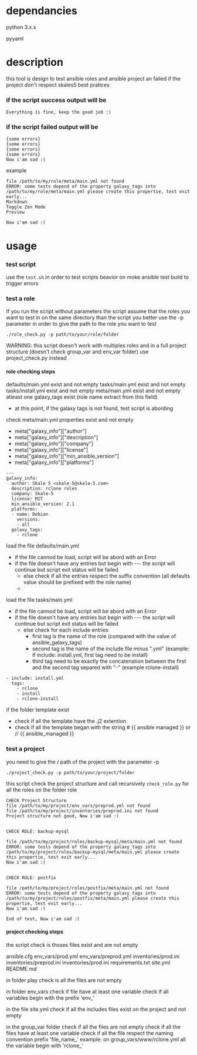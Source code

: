 # dependancies

python 3.x.x

pyyaml

# description 
this tool is design to test ansible roles and ansible project an failed if the project don't respect skales5 best pratices
### if the script success output will be
```
Everything is fine, keep the good job :)
```
### if the script failed output will be
```
{some errors}
{some errors}
{some errors}
{some errors}
Now i'am sad :(
```

example
```
file /path/to/my/role/meta/main.yml not found
ERROR: some tests depend of the property galaxy_tags into /path/to/my/role/meta/main.yml please create this propertie, test exit early...
Markdown
Toggle Zen Mode
Preview

Now i'am sad :(
```
# usage
### test script
use the `test.sh` in order to test scripts beavior on moke ansible test build to trigger errors

### test a role
If you run the script without parameters the script assume that the roles you want to test in on the same directory than the script
you better use the -p parameter in order to give the path to the role you want to test

```
./role_check.py -p path/to/your/role/folder
```
WARNING: this script doesn't work with multiples roles and in a full project structure (doesn't check group_var and env_var folder)  use project_check.py instead

#### role checking steps
defaults/main.yml exist and not empty
tasks/main.yml exist and not empty
tasks/install.yml  exist and not empty
meta/main.yml exist and not empty
atleast one galaxy_tags exist (role name extract from this field)
  - at this point, if the galaxy tags is not found, test script is abording

check meta/main.yml properties exist and not empty
  - meta["galaxy_info"]["author"]
  -  meta["galaxy_info"]["description"]
  -  meta["galaxy_info"]["company"]
  -  meta["galaxy_info"]["license"]
  -  meta["galaxy_info"]["min_ansible_version"]
  -  meta["galaxy_info"]["platforms"]

```
---
galaxy_info:
  author: Skale 5 <skale-5@skale-5.com>
  description: rclone roles
  company: Skale-5
  license: MIT
  min_ansible_version: 2.1
  platforms:
  - name: Debian
    versions:
    - all
  galaxy_tags:
    - rclone
```
load the file defaults/main.yml
  - if the file cannod be load, script will be abord with an Error
  - if the file doesn't have any entries but begin with --- the script will continue but script exit status will be failed
    - else check if all the entries respect the suffix convention (all defaults value should be prefixed with the role name)
    - 
load the file tasks/main.yml
  - if the file cannod be load, script will be abord with an Error
  - if the file doesn't have any entries but begin with --- the script will continue but script exit status will be failed
    - else check for each include entries
      - first tag is the name of the role (compared with the value of  ansible_galaxy_tags)
      - second tag is the name of the include file minus ".yml" (example: if include: install.yml, first tag need to be install)
      - third tag need to be exactly the concatenation between the first and the second tag separed with "-" (example rclone-install)
```
- include: install.yml
  tags:
    - rclone
    - install
    - rclone-install
```
if the folder template exist
  - check if all the template have the .j2 extention
  - check if all the template began with the string # {{ ansible managed }} or // {{ ansible_managed }}

### test a project
you need to give the  / path of the project with the parameter -p
```
./project_check.py -p path/to/your/project/folder
```
this script check the project structure and call recursively ```check_role.py``` for all the roles on the folder role

```
CHECK Project Structure
file /path/to/my/project/env_vars/preprod.yml not found
file /path/to/my/project/inventories/preprod.ini not found
Project structure not good, Now i'am sad :(


CHECK ROLE: backup-mysql

file /path/to/my/project/roles/backup-mysql/meta/main.yml not found
ERROR: some tests depend of the property galaxy_tags into /path/to/my/project/roles/backup-mysql/meta/main.yml please create this propertie, test exit early...
Now i'am sad :(


CHECK ROLE: postfix

file /path/to/my/project/roles/postfix/meta/main.yml not found
ERROR: some tests depend of the property galaxy_tags into /path/to/my/project/roles/postfix/meta/main.yml please create this propertie, test exit early...
Now i'am sad :(

End of test, Now i'am sad :(
```
#### project checking steps
the script check is thoses files exist and are not empty 

ansible.cfg
env_vars/prod.yml
env_vars/preprod.yml
inventories/prod.ini
inventories/preprod.ini
inventories/prod.ini
requirements.txt
site.yml
README.md


in  folder play check is all the files are not empty

in folder env_vars
  check if file have at least one variable
  check if all variables begin with the prefix 'env_'
  
in the file site.yml
    check if all the includes files exist on the project and not empty
    
in the group_var folder
    check if all the files are not empty
    check if all the files have at least one variable
    check if all the file respect the naming convention prefix 'file_name_'
        example:
        on group_vars/www/rclone.yml all the variable begin with 'rclone_'

    
